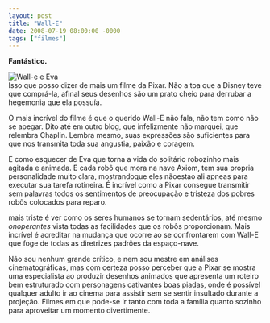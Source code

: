 ```yaml
---
layout: post
title: "Wall-E"
date: 2008-07-19 08:00:00 -0000
tags: ["filmes"]
---
```

**Fantástico.**

<div class="gallery">
    <img src="{{ site.baseurl }}/assets/fotos/2008/07/wall-e-and-eva.jpg" alt="Wall-e e Eva" title="imagem do filme Wall-e com o Wall-e e a Eva a noite no ferro velho de mãos dadas, Eva compisca-pisca preso ao corpo">
</div>
Isso que posso dizer de mais um filme da Pixar. Não a toa que a Disney teve que comprá-la, afinal seus desenhos são um prato cheio para derrubar a hegemonia que ela possuía.

O mais incrível do filme é que o querido Wall-E não fala, não tem como não se apegar. Dito até em outro blog, que infelizmente não marquei, que relembra Chaplin. Lembra mesmo, suas expressões são suficientes para que nos transmita toda sua angustia, paixão e coragem.

E como esquecer de Eva que torna a vida do solitário robozinho mais agitada e animada. E cada robô que mora na nave Axiom, tem sua propria personalidade muito clara, mostrandoque eles nãoestao ali apneas para executar sua tarefa rotineira. É incrível como a Pixar consegue transmitir sem palavras todos os sentimentos de preocupação e tristeza dos pobres robôs colocados para reparo.

mais triste é ver como os seres humanos se tornam sedentários, até mesmo *onoperantes* vista todas as facilidades que os robôs proporcionam. Mais incrível é acreditar na mudança que ocorre ao se confrontarem com Wall-E que foge de todas as diretrizes padrões da espaço-nave.

Não sou nenhum grande crítico, e nem sou mestre em análises cinematográficas, mas com certeza posso perceber que a Pixar se mostra uma especialista ao produzir desenhos animados que apresenta um roteiro bem estruturado com personagens cativantes boas piadas, onde é possível qualquer adulto ir ao cinema para assistir sem se sentir insultado durante a projeção. Filmes em que pode-se ir tanto com toda a família quanto sozinho para aproveitar um momento divertimente.
